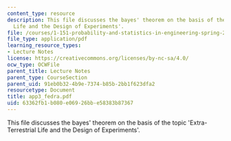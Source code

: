 ```yaml
---
content_type: resource
description: This file discusses the bayes' theorem on the basis of the topic 'Extra-Terrestrial
  Life and the Design of Experiments'.
file: /courses/1-151-probability-and-statistics-in-engineering-spring-2005/63362fb1b080e06926bbe58383b87367_app3_fedra.pdf
file_type: application/pdf
learning_resource_types:
- Lecture Notes
license: https://creativecommons.org/licenses/by-nc-sa/4.0/
ocw_type: OCWFile
parent_title: Lecture Notes
parent_type: CourseSection
parent_uid: 91eb0b32-4b9e-7374-b85b-2bb1f623dfa2
resourcetype: Document
title: app3_fedra.pdf
uid: 63362fb1-b080-e069-26bb-e58383b87367
---
```

This file discusses the bayes' theorem on the basis of the topic 'Extra-Terrestrial Life and the Design of Experiments'.
